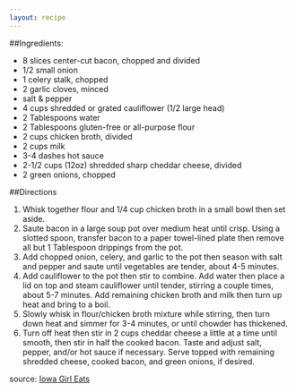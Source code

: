 ```yaml
---
layout: recipe
---
```

##Ingredients: 
- 8 slices center-cut bacon, chopped and divided
- 1/2 small onion
- 1 celery stalk, chopped
- 2 garlic cloves, minced
- salt & pepper
- 4 cups shredded or grated cauliflower (1/2 large head)
- 2 Tablespoons water
- 2 Tablespoons gluten-free or all-purpose flour
- 2 cups chicken broth, divided
- 2 cups milk
- 3-4 dashes hot sauce
- 2-1/2 cups (12oz) shredded sharp cheddar cheese, divided
- 2 green onions, chopped

##Directions
1. Whisk together flour and 1/4 cup chicken broth in a small bowl then set aside.
2. Saute bacon in a large soup pot over medium heat until crisp. Using a slotted spoon, transfer bacon to a paper towel-lined plate then remove all but 1 Tablespoon drippings from the pot.
3. Add chopped onion, celery, and garlic to the pot then season with salt and pepper and saute until vegetables are tender, about 4-5 minutes.
4. Add cauliflower to the pot then stir to combine. Add water then place a lid on top and steam cauliflower until tender, stirring a couple times, about 5-7 minutes. Add remaining chicken broth and milk then turn up heat and bring to a boil.
5. Slowly whisk in flour/chicken broth mixture while stirring, then turn down heat and simmer for 3-4 minutes, or until chowder has thickened.
6. Turn off heat then stir in 2 cups cheddar cheese a little at a time until smooth, then stir in half the cooked bacon. Taste and adjust salt, pepper, and/or hot sauce if necessary. Serve topped with remaining shredded cheese, cooked bacon, and green onions, if desired.

source: [Iowa Girl Eats](http://iowagirleats.com/2012/09/25/bacon-cheddar-cauliflower-chowder-a-low-carb-alternative-to-baked-potato-soup/)

	



